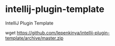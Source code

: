 # intellij-plugin-template
IntelliJ Plugin Template


wget https://github.com/lepenkinya/intellij-plugin-template/archive/master.zip
